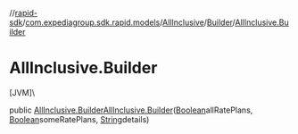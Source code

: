 //[rapid-sdk](../../../../index.md)/[com.expediagroup.sdk.rapid.models](../../index.md)/[AllInclusive](../index.md)/[Builder](index.md)/[AllInclusive.Builder](-all-inclusive.-builder.md)

# AllInclusive.Builder

[JVM]\

public [AllInclusive.Builder](index.md)[AllInclusive.Builder](-all-inclusive.-builder.md)([Boolean](https://docs.oracle.com/javase/8/docs/api/java/lang/Boolean.html)allRatePlans, [Boolean](https://docs.oracle.com/javase/8/docs/api/java/lang/Boolean.html)someRatePlans, [String](https://docs.oracle.com/javase/8/docs/api/java/lang/String.html)details)
